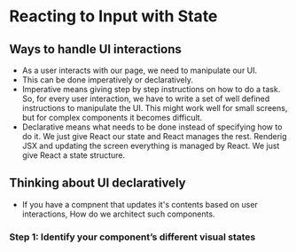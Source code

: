 # Reacting to Input with State


## Ways to handle UI interactions

- As a user interacts with our page, we need to manipulate our UI.
- This can be done imperatively or declaratively.
- Imperative means giving step by step instructions on how to do a task. So, for every user interaction, we have to write a set of well defined instructions to manipulate the UI. This might work well for small screens, but for complex components it becomes difficult.
- Declarative means what needs to be done instead of specifying how to do it. We just give React our state and React manages the rest. Renderig JSX and updating the screen everything is managed by React. We just give React a state structure.



## Thinking about UI declaratively 

- If you have a compnent that updates it's contents based on user interactions, How do we architect such components.

### Step 1: Identify your component’s different visual states 

